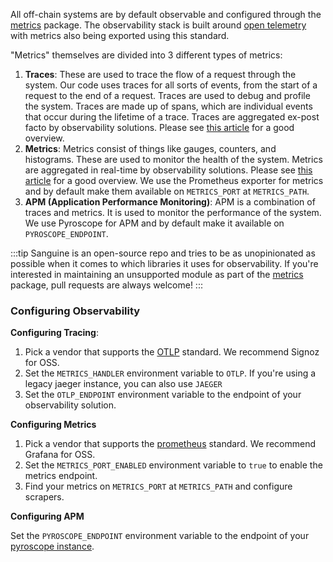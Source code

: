All off-chain systems are by default observable and configured through the [metrics](https://pkg.go.dev/github.com/synapsecns/sanguine/core/metrics#section-readme) package. The observability stack is built around [open telemetry](https://opentelemetry.io/) with metrics also being exported using this standard.

"Metrics" themselves are divided into 3 different types of metrics:

1. **Traces**: These are used to trace the flow of a request through the system. Our code uses traces for all sorts of events, from the start of a request to the end of a request. Traces are used to debug and profile the system. Traces are made up of spans, which are individual events that occur during the lifetime of a trace. Traces are aggregated ex-post facto by observability solutions. Please see [this article](https://grafana.com/docs/tempo/latest/introduction/) for a good overview.
2. **Metrics**: Metrics consist of things like gauges, counters, and histograms. These are used to monitor the health of the system. Metrics are aggregated in real-time by observability solutions. Please see [this article](https://grafana.com/docs/grafana-cloud/introduction/) for a good overview. We use the Prometheus exporter for metrics and by default make them available on `METRICS_PORT` at `METRICS_PATH`.
3. **APM (Application Performance Monitoring)**: APM is a combination of traces and metrics. It is used to monitor the performance of the system. We use Pyroscope for APM and by default make it available on `PYROSCOPE_ENDPOINT`.

:::tip
Sanguine is an open-source repo and tries to be as unopinionated as possible when it comes to which libraries it uses for observability. If you're interested in maintaining an unsupported module as part of the [metrics](https://pkg.go.dev/github.com/synapsecns/sanguine/core/metrics#section-readme) package, pull requests are always welcome!
:::

### Configuring Observability

**Configuring Tracing**:

1. Pick a vendor that supports the [OTLP](https://opentelemetry.io/ecosystem/vendors/) standard. We recommend Signoz for OSS.
2. Set the `METRICS_HANDLER` environment variable to `OTLP`. If you're using a legacy jaeger instance, you can also use `JAEGER`
3. Set the `OTLP_ENDPOINT` environment variable to the endpoint of your observability solution.

**Configuring Metrics**

1. Pick a vendor that supports the [prometheus](https://prometheus.io/docs/instrumenting/exporters/) standard. We recommend Grafana for OSS.
2. Set the `METRICS_PORT_ENABLED` environment variable to `true` to enable the metrics endpoint.
3. Find your metrics on `METRICS_PORT` at `METRICS_PATH` and configure scrapers.

**Configuring APM**

Set the `PYROSCOPE_ENDPOINT` environment variable to the endpoint of your [pyroscope instance](https://pyroscope.io/).
